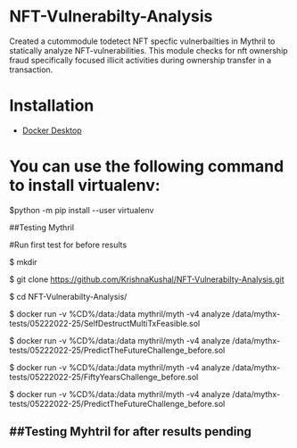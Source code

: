 # NFT-Vulnerabilty-Analysis
Created a cutommodule todetect NFT specfic vulnerbailties in Mythril to statically analyze NFT-vulnerabilities. This module checks for nft ownership fraud specifically focused illicit activities during ownership transfer in a transaction.

# Installation

 - [Docker Desktop](https://mythril-classic.readthedocs.io/en/master/installation.html#docker)
 # You can use the following command to install virtualenv:
   $python -m pip install --user virtualenv

##Testing Mythril

#Run first test for before results

$ mkdir <foldername>

$ git clone https://github.com/KrishnaKushal/NFT-Vulnerabilty-Analysis.git

$ cd NFT-Vulnerabilty-Analysis/

$ docker run -v %CD%/data:/data mythril/myth -v4 analyze /data/mythx-tests/05222022-25/SelfDestructMultiTxFeasible.sol

$ docker run -v %CD%/data:/data mythril/myth -v4 analyze /data/mythx-tests/05222022-25/PredictTheFutureChallenge_before.sol

$ docker run -v %CD%/data:/data mythril/myth -v4 analyze /data/mythx-tests/05222022-25/FiftyYearsChallenge_before.sol

$ docker run -v %CD%/data:/data mythril/myth -v4 analyze /data/mythx-tests/05222022-25/PredictTheFutureChallenge_before.sol

##Testing Myhtril for after results pending
 -

